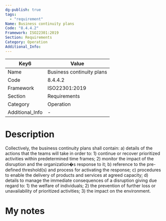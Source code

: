 ```yaml
---
dg-publish: true
tags:
  - "requirement"
Name: Business continuity plans
Code: "8.4.4.2"
Framework: ISO22301:2019
Section: Requirements
Category: Operation
Additional_Info: 
---
```


<div><table class="dataview table-view-table"><thead class="table-view-thead"><tr class="table-view-tr-header"><th class="table-view-th"><span>Key</span><span class="dataview small-text">6</span></th><th class="table-view-th"><span>Value</span></th></tr></thead><tbody class="table-view-tbody"><tr><td><span>Name</span></td><td><span>Business continuity plans</span></td></tr><tr><td><span>Code</span></td><td><span>8.4.4.2</span></td></tr><tr><td><span>Framework</span></td><td><span>ISO22301:2019</span></td></tr><tr><td><span>Section</span></td><td><span>Requirements</span></td></tr><tr><td><span>Category</span></td><td><span>Operation</span></td></tr><tr><td><span>Additional_Info</span></td><td><span>-</span></td></tr></tbody></table></div>

# Description

Collectively, the business continuity plans shall contain: a) details of the actions that the teams will take in order to: 1) continue or recover prioritized activities within predetermined time frames; 2) monitor the impact of the disruption and the organization�s response to it; b) reference to the pre-defined threshold(s) and process for activating the response; c) procedures to enable the delivery of products and services at agreed capacity; d) details to manage the immediate consequences of a disruption giving due regard to: 1) the welfare of individuals; 2) the prevention of further loss or unavailability of prioritized activities; 3) the impact on the environment. 

# My notes
